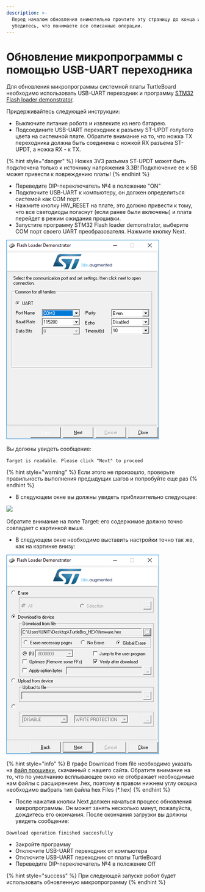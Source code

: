 ```yaml
---
description: >-
  Перед началом обновления внимательно прочтите эту страницу до конца и
  убедитесь, что понимаете все описанные операции.
---
```


# Обновление микропрограммы с помощью USB-UART переходника

Для обновления микропрограммы системной платы TurtleBoard необходимо использовать USB-UART переходник и программу [STM32 Flash loader demonstrator](https://yadi.sk/d/lfNmZ8NGI7\_0UQ).&#x20;

Придерживайтесь следующей инструкции:

* Выключите питание робота и извлеките из него батарею.&#x20;
* Подсоедините USB-UART переходник к разъему ST-UPDT голубого цвета на системной плате. Обратите внимание на то, что ножка TX переходника должна быть соединена с ножкой RX разъема ST-UPDT, а ножка RX - к TX.&#x20;

{% hint style="danger" %}
Ножка 3V3 разъема ST-UPDT может быть подключена только к источнику напряжения 3.3В! Подключение ее к 5В может привести к повреждению платы!
{% endhint %}

* Переведите DIP-переключатель №4 в положение "ON"
* Подключите USB-UART к компьютеру, он должен определиться системой как COM порт.
* Нажмите кнопку HW\_RESET на плате, это должно привести к тому, что все светодиоды погаснут (если ранее были включены) и плата перейдет в режим ожидания прошивки.
* Запустите программу STM32 Flash loader demonstrator, выберите COM порт своего UART преобразователя. Нажмите кнопку Next.

![](../../.gitbook/assets/1.png)

Вы должны увидеть сообщение:

```
Target is readable. Please click "Next" to proceed
```

{% hint style="warning" %}
Если этого не произошло, проверьте правильность выполнения предыдущих шагов и попробуйте еще раз
{% endhint %}

* В следующем окне вы должны увидеть приблизительно следующее:

![](../../.gitbook/assets/3\_1.png)

Обратите внимание на поле Target: его содержимое должно точно совпадает с картинкой выше.&#x20;

* В следующем окне необходимо выставить настройки точно так же, как на картинке внизу:

![](../../.gitbook/assets/5.png)

{% hint style="info" %}
В графе Download from file необходимо указать на [файл прошивки](https://yadi.sk/d/eov3wiMFHE8zFw), скачанный с нашего сайта. Обратите внимание на то, что по умолчанию всплывающее окно не отображает необходимые нам файлы с расширением .hex, поэтому в правом нижнем углу окошка необходимо выбрать тип файла hex Files (\*.hex)
{% endhint %}

* После нажатия кнопки Next должен начаться процесс обновления микропрограммы. Он может занять несколько минут, пожалуйста, дождитесь его окончания. После окончания загрузки вы должны увидеть сообщение:

```
Download operation finished succesfully
```

* Закройте программу
* Отключите USB-UART переходник от компьютера
* Отключите USB-UART переходник от платы TurtleBoard
* Переведите DIP-переключатель №4 в положение Off

{% hint style="success" %}
При следующей запуске робот будет использовать обновленную микропрограмму
{% endhint %}
